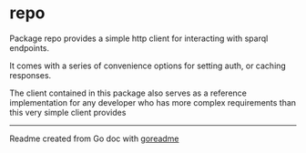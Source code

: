 # repo

Package repo provides a simple http client for interacting with
sparql endpoints.

It comes with a series of convenience options for setting auth, or
caching responses.

The client contained in this package also serves as a reference implementation
for any developer who has more complex requirements than this very simple
client provides

---
Readme created from Go doc with [goreadme](https://github.com/posener/goreadme)
